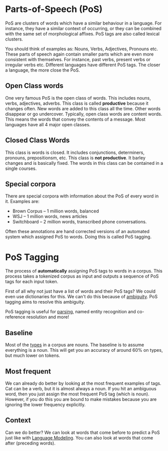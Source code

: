 # Parts-of-Speech (PoS)

PoS are clusters of words which have a similar behaviour in a language. For instance, they have a similar context of occurring, or they can be combined with the same set of morphological affixes. PoS tags are also called lexical clusters. 

You should think of examples as: Nouns, Verbs, Adjectives, Pronouns etc. These parts of speech again contain smaller parts which are even more consistent with themselves. For instance, past verbs, present verbs or irregular verbs etc. Different languages have different PoS tags. The closer a language, the more close the PoS. 

## Open Class words
One very famous PoS is the open class of words. This includes nouns, verbs, adjectives, adverbs. This class is called **productive** because it changes often. New words are added to this class all the time. Other words disappear or go undercover. Typically, open class words are content words. This means the words that convey the contents of a message. Most languages have all 4 major open classes.

## Closed Class Words
This class is words is closed. It includes conjunctions, determiners, pronouns, prepositionsm, etc. This class is **not productive**. It barley changes and is basically fixed. The words in this class can be contained in a single courses. 

## Special corpora 
There are special corpora with information about the PoS of every word in it. Examples are:
- Brown Corpus – 1 million words, balanced
- WSJ – 1 million words, news articles 
- Switchboard – 2 million words, transcribed phone conversations.

Often these annotations are hand corrected versions of an automated system which assigned PoS to words. Doing this is called PoS tagging. 

# PoS Tagging
The process of **automatically** assigning PoS tags to words in a corpus. This process takes a tokenized corpus as input and outputs a sequence of PoS tags for each input token. 

First of all why not just have a list of words and their PoS tags? We could even use dictionaries for this. We can't do this because of [ambiguity](Ambiguity.md). PoS tagging aims to resolve this ambiguity.  

PoS tagging is useful for [parsing](Parsing.md), named entity recognition and co-reference resolution and more!

## Baseline
Most of the [types](../Data/Type.md) in a corpus are nouns. The baseline is to assume everything is a noun. This will get you an accuracy of around 60% on types, but much lower on tokens.  

## Most frequent 
We can already do better by looking at the most frequent examples of tags. Cat can be a verb, but it is almost always a noun. If you hit an ambiguous word, then you just assign the most frequent PoS tag (which is noun). However, if you do this you are bound to make mistakes because you are ignoring the lower frequency explicitly. 

## Context
Can we do better? We can look at words that come before to predict a PoS just like with [Language Modeling](../Prediction/Language%20Modeling.md). You can also look at words that come after (preceding words).